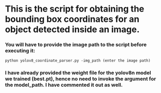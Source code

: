 # This is the script for obtaining the bounding box coordinates for an object detected inside an image.

### You will have to provide the **image path** to the script before executing it:
```python yolov8_coordinate_parser.py -img_path (enter the image path)```

### I have already provided the weight file for the yolov8n model we trained (best.pt), hence no need to invoke the argument for the model_path. I have commented it out as well.

